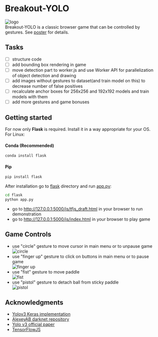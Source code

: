 # Breakout-YOLO
![logo](https://github.com/vovaf709/Breakout-YOLO/blob/master/flask/js/Images/logo_yolo.png)  
Breakout-YOLO is a classic browser game that can be controlled by gestures. See [poster](https://github.com/vovaf709/Breakout-YOLO/blob/master/YOLO.pdf) for details.
## Tasks
- [ ] structure code
- [ ] add bounding box rendering in game
- [ ] move detection part to worker.js and use Worker API for parallelization of object detection and drawing
- [ ] add images without gestures to dataset(and train model on this) to decrease number of false positives
- [ ] recalculate anchor boxes for 256x256 and 192x192 models and train models with them
- [ ] add more gestures and game bonuses 
## Getting started

For now only **Flask** is required. Install it in a way appropriate for your OS. For Linux:
#### Conda (Recommended)
```bash
conda install flask
```
#### Pip
```bash
pip install flask
```
After installation go to [flask](https://github.com/vovaf709/Breakout-YOLO/tree/master/flask) directory and run [app.py](https://github.com/vovaf709/Breakout-YOLO/blob/master/flask/app.py):
```bash
cd flask
python app.py
```
+ go to http://127.0.0.1:5000/js/tfjs_draft.html in your browser to run demonstration 
+ go to http://127.0.0.1:5000/js/index.html in your browser to play game  
## Game Controls 
+ use "circle" gesture to move cursor in main menu or to unpause game  
![circle](https://github.com/vovaf709/Breakout-YOLO/blob/master/flask/js/Images/2.png)
+ use "finger up" gesture to click on buttons in main menu or to pause game  
![finger up](https://github.com/vovaf709/Breakout-YOLO/blob/master/flask/js/Images/1.png)
+ use "fist" gesture to move paddle  
![fist](https://github.com/vovaf709/Breakout-YOLO/blob/master/flask/js/Images/4.png)
+ use "pistol" gesture to detach ball from sticky paddle  
![pistol](https://github.com/vovaf709/Breakout-YOLO/blob/master/flask/js/Images/3.png)  
## Acknowledgments
* [Yolov3 Keras implementation](https://github.com/qqwweee/keras-yolo3)
* [AlexeyAB darknet repository](https://github.com/AlexeyAB/darknet)
* [Yolo v3 official paper](https://arxiv.org/abs/1804.02767)
* [TensorFlowJS](https://github.com/tensorflow/tfjs)



